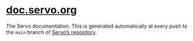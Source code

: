 [doc.servo.org](https://doc.servo.org/)
=====================================

The Servo documentation.
This is generated automatically at every push to the `main` branch of
[Servo’s repository](https://github.com/servo/servo).
